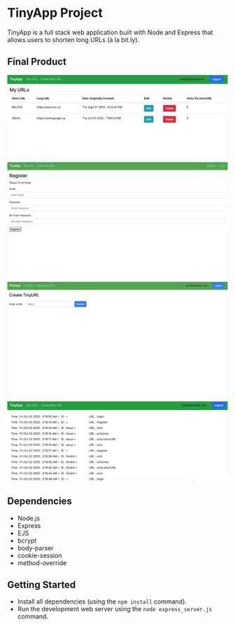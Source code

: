 # TinyApp Project

TinyApp is a full stack web application built with Node and Express that allows users to shorten long URLs (à la bit.ly).

## Final Product

!["Screenshot of Urls Page"](https://github.com/ericmcgrandle/tinyapp/blob/master/docs/urls-page.png?raw=true)
!["screenshot of Registration Page"](https://github.com/ericmcgrandle/tinyapp/blob/master/docs/register-page.png?raw=true)
!["Screenshot of Creating a New Url"](https://github.com/ericmcgrandle/tinyapp/blob/master/docs/new-url-page.png?raw=true)
!["Screenshot of Analytics Page"](https://github.com/ericmcgrandle/tinyapp/blob/master/docs/analytics-page.png?raw=true)




## Dependencies

- Node.js
- Express
- EJS
- bcrypt
- body-parser
- cookie-session
- method-override

## Getting Started

- Install all dependencies (using the `npm install` command).
- Run the development web server using the `node express_server.js` command.
